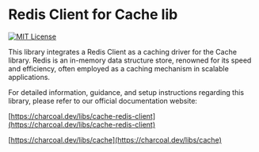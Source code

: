 # Redis Client for Cache lib

[![MIT License](https://img.shields.io/badge/license-MIT-green.svg)](LICENSE)

This library integrates a Redis Client as a caching driver for the Cache library. Redis is an in-memory data structure
store, renowned for its speed and efficiency, often employed as a caching mechanism in scalable applications.

For detailed information, guidance, and setup instructions regarding this library, please refer to our official
documentation website:

[https://charcoal.dev/libs/cache-redis-client](https://charcoal.dev/libs/cache-redis-client)

[https://charcoal.dev/libs/cache](https://charcoal.dev/libs/cache)
